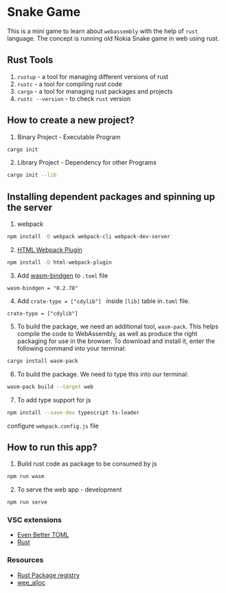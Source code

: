 # Snake Game

This is a mini game to learn about `webassembly` with the help of `rust` language. The concept is running old Nokia Snake game in web using rust.

## Rust Tools

  1. `rustup` - a tool for managing different versions of rust
  2. `rustc`  - a tool for compiling rust code
  3. `cargo`  - a tool for managing rust packages and projects
  5. `rustc --version` - to check `rust` version

## How to create a new project?

  1. Binary Project - Executable Program

  ```bash
cargo init
  ```

  2. Library Project - Dependency for other Programs

  ```bash
cargo init --lib
  ```

## Installing dependent packages and spinning up the server

  1. webpack

```bash
npm install -D webpack webpack-cli webpack-dev-server
```

  2. [HTML Webpack Plugin](https://www.npmjs.com/package/html-webpack-plugin)

```bash
npm install -D html-webpack-plugin
```

  3. Add [wasm-bindgen](https://crates.io/crates/wasm-bindgen) to `.toml` file

```
wasm-bindgen = "0.2.78"
```

  4. Add `crate-type = ["cdylib"] ` inside `[lib]` table in`.toml` file.

```
crate-type = ["cdylib"]
```

  5. To build the package, we need an additional tool, `wasm-pack`. This helps compile the code to WebAssembly, as well as produce the right packaging for use in the browser. To download and install it, enter the following command into your terminal:
```bash
cargo install wasm-pack
```

  6. To build the package. We need to type this into our terminal:
```bash
wasm-pack build --target web
```

  7. To add type support for js
  ```bash
npm install --save-dev typescript ts-loader
  ```

  configure `webpack.config.js` file


## How to run this app?

  1. Build rust code as package to be consumed by js
```bash
npm run wasm
```

  2. To serve the web app - development

```bash
npm run serve
```

### VSC extensions

  - [Even Better TOML](https://marketplace.visualstudio.com/items?itemName=tamasfe.even-better-toml)
  - [Rust](https://marketplace.visualstudio.com/items?itemName=rust-lang.rust)

### Resources

  * [Rust Package registry](https://crates.io/)
  * [wee_alloc](https://github.com/rustwasm/wee_alloc)